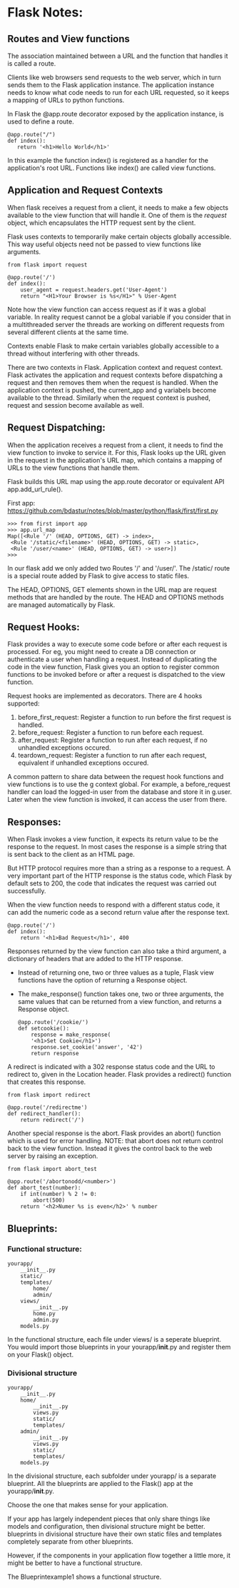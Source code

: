# Flask Notes:

## Routes and View functions
The association maintained between a URL and the function that handles it is
called a route.

Clients like web browsers send requests to the web server, which in turn sends
them to the Flask application instance. The application instance needs to know
what code needs to run for each URL requested, so it keeps a mapping of URLs
to python functions.

In Flask the @app.route decorator exposed by the application instance,
 is used to define a route.

 ```
@app.route("/")
def index():
    return '<h1>Hello World</h1>'
 ```

 In this example the function index() is registered as a handler for the
 application's root URL. Functions like index() are called view functions.


## Application and Request Contexts
When flask receives a request from a client, it needs to make a few objects
available to the view function that will handle it. One of them is the *request*
object, which encapsulates the HTTP request sent by the client.

Flask uses contexts to temporarily make certain objects globally accessible.
This way useful objects need not be passed to view functions like arguments.

```
from flask import request

@app.route('/')
def index():
    user_agent = request.headers.get('User-Agent')
    return "<H1>Your Browser is %s</H1>" % User-Agent

```
Note how the view function can access request as if it was a global variable.
In reality request cannot be a global variable if you consider that in a
multithreaded server the threads are working on different requests from
several different clients at the same time.

Contexts enable Flask to make certain variables globally accessible to a thread
without interfering with other threads.

There are two contexts in Flask. Application context and request context.
Flask activates the application and request contexts before dispatching  a
request and then removes them when the request is handled. When the application
context is pushed, the current_app and g variabels become available to the
thread. Similarly when the request context is pushed, request and session
become available as well.

## Request Dispatching:
When the application receives a request from a client, it needs to find the
view function to invoke to service it. For this, Flask looks up the URL given
in the request in the application's URL map, which contains a mapping of URLs to
the view functions that handle them.

Flask builds this URL map using the app.route decorator or equivalent API
app.add_url_rule().

First app:
https://github.com/bdastur/notes/blob/master/python/flask/first/first.py

```
>>> from first import app
>>> app.url_map
Map([<Rule '/' (HEAD, OPTIONS, GET) -> index>,
 <Rule '/static/<filename>' (HEAD, OPTIONS, GET) -> static>,
 <Rule '/user/<name>' (HEAD, OPTIONS, GET) -> user>])
>>>

```

In our flask add we only added two Routes '/'   and '/user/<name>'.
The /static/<filename> route is a special route added by Flask to give access
to static files.

The HEAD, OPTIONS, GET elements shown in the URL map are request methods
that are handled by the route. The HEAD and OPTIONS methods are managed
automatically by Flask.

## Request Hooks:
Flask provides a way to execute some code before or after each request is
processed. For eg, you might need to create a DB connection or authenticate
a user when handling a request. Instead of duplicating the code in the
view function, Flask gives you an option to register common functions to
be invoked before or after a request is dispatched to the view function.

Request hooks are implemented as decorators.
There are 4 hooks supported:
1. before_first_request: Register a function to run before the first request
                         is handled.
2. before_request:       Register a function to run before each request.
3. after_request:        Register a function to run after each request, if no
                         unhandled exceptions occured.
4. teardown_request:     Register a function to run after each request, equivalent
                         if unhandled exceptions occured.

A common pattern to share data between the request hook functions and view
functions is to use the g context global. For example, a before_request handler
can load the logged-in user from the database and store it in g.user. Later
when the view function is invoked, it can access the user from there.

## Responses:
When Flask invokes a view function, it expects its return value to be the
response to the request. In most cases the response is a simple string that is
sent back to the client as an HTML page.

But HTTP protocol requires more than a string as a response to a request.
A very important part of the HTTP response is the status code, which Flask by
default sets to 200, the code that indicates the request was carried out
successfully.

When the view function needs to respond with a different status code, it can
add the numeric code as a second return value after the response text.

```
@app.route('/')
def index():
    return '<h1>Bad Request</h1>', 400

```
Responses returned by the view function can also take a third argument,
a dictionary of headers that are added to the HTTP response.

* Instead of returning one, two or three values as a tuple, Flask view functions
  have the option of returning a Response object.
* The make_response() function takes one, two or three arguments,
  the same values that can be returned from a view function, and returns
  a Response object.

  ```
  @app.route('/cookie/')
  def setcookie():
      response = make_response(
      '<h1>Set Cookie</h1>')
      response.set_cookie('answer', '42')
      return response
  ```

A redirect is indicated with a 302 response status code and the URL to redirect
to, given in the Location header. Flask provides a redirect() function
that creates this response.

```
from flask import redirect

@app.route('/redirectme')
def redirect_handler():
    return redirect('/')

```

Another special response is the abort. Flask provides an abort() function which
is used for error handling.
NOTE: that abort does not return control back to the view function. Instead it
gives the control back to the web server by raising an exception.
```
from flask import abort_test

@app.route('/abortonodd/<number>')
def abort_test(number):
    if int(number) % 2 != 0:
        abort(500)
    return '<h2>Numer %s is even</h2>' % number

```


## Blueprints:

### Functional structure:
```
yourapp/
    __init__.py
    static/
    templates/
        home/
        admin/
    views/
        __init__.py
        home.py
        admin.py
    models.py

```

In the functional structure, each file under views/ is a seperate blueprint.
You would import those blueprints in your yourapp/__init__.py and register
them on your Flask() object.


### Divisional structure
```
yourapp/
    __init__.py
    home/
        __init__.py
        views.py
        static/
        templates/
    admin/
        __init__.py
        views.py
        static/
        templates/
    models.py
```
In the divisional structure, each subfolder under yourapp/ is a separate
blueprint. All the blueprints are applied to the Flask() app at the
yourapp/__init__.py.

Choose the one that makes sense for your application.

If your app has largely independent pieces that only share things like
models and configuration, then divisional structure might be better. blueprints
in divisional structure have their own static files and templates completely
separate from other blueprints.

However, if the components in your application flow together a little more,
it might be better to have a functional structure. 


The Blueprintexample1 shows a functional structure.
